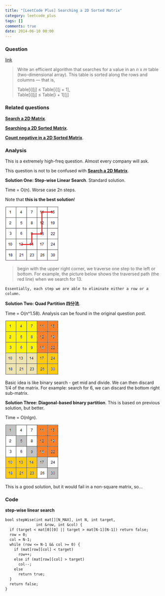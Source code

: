 ```yaml
---
title: "[LeetCode Plus] Searching a 2D Sorted Matrix"
category: leetcode_plus
tags: []
comments: true
date: 2014-06-10 00:00
---
```



### Question

[link](http://leetcode.com/2010/10/searching-2d-sorted-matrix.html)

<blockquote>
<p class="font-color">Write an efficient algorithm that searches for a value in an <i>n</i> x <i>m</i> table (two-dimensional array). This table is sorted along the rows and columns — that is,</p><p class="font-color">Table[i][j] ≤ Table[i][j + 1], <br>Table[i][j] ≤ Table[i + 1][j]</p>
</blockquote>

### Related questions

**[Search a 2D Matrix](/leetcode/2014-05-21-Search-a-2D-Matrix)**.

**[Searching a 2D Sorted Matrix](/leetcode_plus/2014-06-10-Searching-a-2D-Sorted-Matrix)**.

**[Count negative in a 2D Sorted Matrix](/question/2014-06-14-Count-negative-in-2D-Sorted-Matrix)**.

### Analysis

This is a extremely high-freq question. Almost every company will ask.

This question is not to be confused with **[Search a 2D Matrix](/leetcode/2014-05-21-Search-a-2D-Matrix)**.

**Solution One: Step-wise Linear Search**. Standard solution.

Time = O(n). Worse case 2n steps.

Note that **this is the best solution**!

![](/images/search_2D_matrix_1.png)

> begin with the upper right corner, we traverse one step to the left or bottom. For example, the picture below shows the traversed path (the red line) when we search for 13.

    Essentially, each step we are able to eliminate either a row or a column.

**Solution Two: Quad Partition 四分法**.

Time = O(n^1.58). Analysis can be found in the original question post.

![](/images/search_2D_matrix_2.png)

Basic idea is like binary search - get mid and divide. We can then discard 1/4 of the matrix. For example: search for 6, we can discard the bottom right sub-matrix.

**Solution Three: Diagonal-based binary partition**. This is based on previous solution, but better.

Time = O(nlgn).

![](/images/search_2D_matrix_3.png)

This is a good solution, but it would fail in a non-square matrix, so...

### Code

**step-wise linear search**

    bool stepWise(int mat[][N_MAX], int N, int target,
                  int &row, int &col) {
      if (target < mat[0][0] || target > mat[N-1][N-1]) return false;
      row = 0;
      col = N-1;
      while (row <= N-1 && col >= 0) {
        if (mat[row][col] < target)
          row++;
        else if (mat[row][col] > target)
          col--;
        else
          return true;
      }
      return false;
    }
